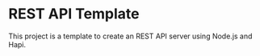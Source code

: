 # REST API Template

This project is a template to create an REST API server using Node.js and Hapi.
